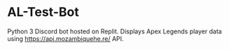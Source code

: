 # AL-Test-Bot
Python 3 Discord bot hosted on Replit.
Displays Apex Legends player data using https://api.mozambiquehe.re/ API.
